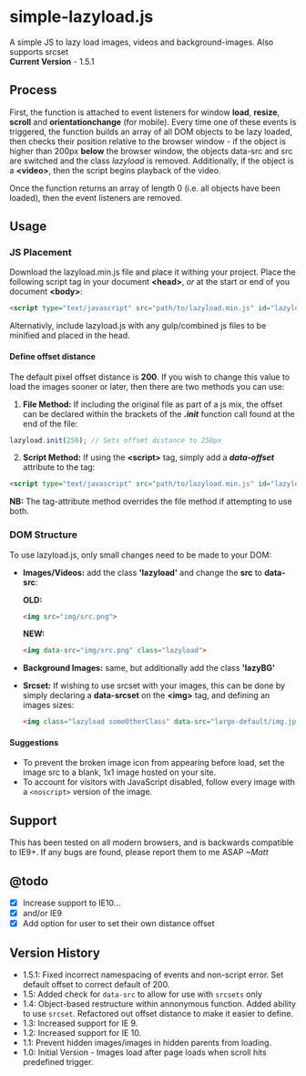 # simple-lazyload.js
A simple JS to lazy load images, videos and background-images. Also supports srcset <br>
**Current Version** - 1.5.1

## Process
First, the function is attached to event listeners for window **load**, **resize**, **scroll** and **orientationchange** (for mobile). Every time one of these events is triggered, the function builds an array of all DOM objects to be lazy loaded, then checks their position relative to the browser window - if the object is higher than 200px **below** the browser window, the objects data-src and src are switched and the class *lazyload* is removed. Additionally, if the object is a **\<video\>**, then the script begins playback of the video.

Once the function returns an array of length 0 (i.e. all objects have been loaded), then the event listeners are removed.

## Usage

### JS Placement
Download the lazyload.min.js file and place it withing your project. Place the following script tag in your document **\<head\>**, *or* at the start or end of you document **\<body\>**:
```html
<script type="text/javascript" src="path/to/lazyload.min.js" id="lazyloadjs"></script>
```
Alternativly, include lazyload.js with any gulp/combined js files to be minified and placed in the head.

#### Define offset distance
The default pixel offset distance is **200**. If you wish to change this value to load the images sooner or later, then there are two methods you can use:
 1. **File Method:** If including the original file as part of a js mix, the offset can be declared within the brackets of the ***.init*** function call found at the end of the file:
  ```js
  lazyload.init(250); // Sets offset distance to 250px
  ``` 
  
 2. **Script Method:** If using the **\<script\>** tag, simply add a ***data-offset*** attribute to the tag:
 ```html
 <script type="text/javascript" src="path/to/lazyload.min.js" id="lazyloadjs" data-offset="300"></script>
 ```
 **NB:** The tag-attribute method overrides the file method if attempting to use both.

### DOM Structure

To use lazyload.js, only small changes need to be made to your DOM:
- **Images/Videos:**
  add the class **'lazyload'** and change the **src** to **data-src**:
  
    **OLD:**
    ```html
    <img src="img/src.png">
    ```
    **NEW:**
    ```html
    <img data-src="img/src.png" class="lazyload">
    ```
    
- **Background Images:**
  same, but additionally add the class **'lazyBG'**
  
- **Srcset:**
  If wishing to use srcset with your images, this can be done by simply declaring a **data-srcset** on the **\<img\>** tag, and defining an images sizes:
  
  ```html
  <img class="lazyload someOtherClass" data-src="large-default/img.jpg" data-srcset="small/img.jpg 400w, medium/img.jpg 800w, large-default/img.jpg 1200w" sizes="(-webkit-min-device-pixel-ratio: 2) 50vw, (min-resolution: 192dpi) 50vw, (min-resolution: 2dppx) 50vw, (-webkit-min-device-pixel-ratio: 3) 33.33vw, (min-resolution: 288dpi) 33.33vw, (min-resolution: 3dppx) 33.33vw" alt="Alt Text">
  ```
#### Suggestions
- To prevent the broken image icon from appearing before load, set the image src to a blank, 1x1 image hosted on your site.
- To account for visitors with JavaScript disabled, follow every image with a `<noscript>` version of the image.

## Support
This has been tested on all modern browsers, and is backwards compatible to IE9+. If any bugs are found, please report them to me ASAP *~Matt*

## @todo
- [X] Increase support to IE10...
- [X] and/or IE9
- [X] Add option for user to set their own distance offset

## Version History
- 1.5.1: Fixed incorrect namespacing of events and non-script error. Set default offset to correct default of 200.
- 1.5: Added check for `data-src` to allow for use with `srcsets` only
- 1.4: Object-based restructure within annonymous function. Added ability to use `srcset`. Refactored out offset distance to make it easier to define.
- 1.3: Increased support for IE 9.
- 1.2: Increased support for IE 10.
- 1.1: Prevent hidden images/images in hidden parents from loading.
- 1.0: Initial Version - Images load after page loads when scroll hits predefined trigger.
